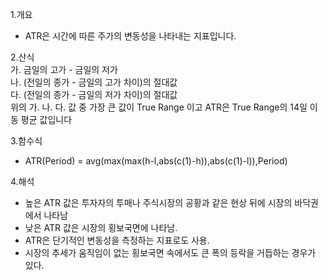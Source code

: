 1.개요  
- ATR은 시간에 따른 주가의 변동성을 나타내는 지표입니다.  
  
2.산식  
가. 금일의 고가 - 금일의 저가  
나. (전일의 종가 - 금일의 고가 차이)의 절대값  
다. (전일의 종가 - 금일의 저가 차이)의 절대값  
위의 가. 나. 다. 값 중 가장 큰 값이 True Range 이고 ATR은 True Range의 14일 이동 평균 값입니다  
  
3.함수식  
- ATR(Period) = avg(max(max(h-l,abs(c(1)-h)),abs(c(1)-l)),Period)  
  
4.해석  
- 높은 ATR 값은 투자자의 투매나 주식시장의 공황과 같은 현상 뒤에 시장의 바닥권에서 나타남  
- 낮은 ATR 값은 시장의 횡보국면에 나타남.  
- ATR은 단기적인 변동성을 측정하는 지표로도 사용.  
- 시장의 추세가 움직임이 없는 횡보국면 속에서도 큰 폭의 등락을 거듭하는 경우가 있다.